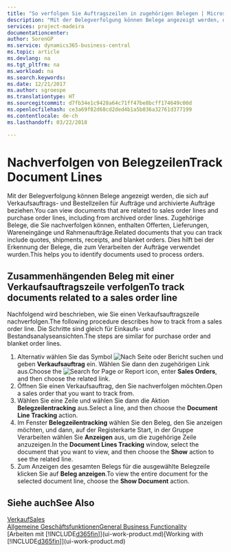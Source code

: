 ```yaml
---
title: "So verfolgen Sie Auftragszeilen in zugehörigen Belegen | Microsoft Docs"
description: "Mit der Belegverfolgung können Belege angezeigt werden, die sich auf Verkaufsauftrags- und Bestellzeilen für Aufträge und archivierte Aufträge beziehen. Zugehörige Belege, die Sie nachverfolgen können, enthalten Offerten, Lieferungen, Wareneingänge und Rahmenaufträge. Dies hilft bei der Erkennung der Belege, die zum Verarbeiten der Aufträge verwendet wurden."
services: project-madeira
documentationcenter: 
author: SorenGP
ms.service: dynamics365-business-central
ms.topic: article
ms.devlang: na
ms.tgt_pltfrm: na
ms.workload: na
ms.search.keywords: 
ms.date: 12/21/2017
ms.author: sgroespe
ms.translationtype: HT
ms.sourcegitcommit: d7fb34e1c9428a64c71ff47be8bcff174649c00d
ms.openlocfilehash: ce3a69f82d68cd2ded4b1a5b036a32761d377199
ms.contentlocale: de-ch
ms.lasthandoff: 03/22/2018

---
```

# <a name="track-document-lines"></a><span data-ttu-id="4b0a2-105">Nachverfolgen von Belegzeilen</span><span class="sxs-lookup"><span data-stu-id="4b0a2-105">Track Document Lines</span></span>
<span data-ttu-id="4b0a2-106">Mit der Belegverfolgung können Belege angezeigt werden, die sich auf Verkaufsauftrags- und Bestellzeilen für Aufträge und archivierte Aufträge beziehen.</span><span class="sxs-lookup"><span data-stu-id="4b0a2-106">You can view documents that are related to sales order lines and purchase order lines, including from archived order lines.</span></span> <span data-ttu-id="4b0a2-107">Zugehörige Belege, die Sie nachverfolgen können, enthalten Offerten, Lieferungen, Wareneingänge und Rahmenaufträge.</span><span class="sxs-lookup"><span data-stu-id="4b0a2-107">Related documents that you can track include quotes, shipments, receipts, and blanket orders.</span></span> <span data-ttu-id="4b0a2-108">Dies hilft bei der Erkennung der Belege, die zum Verarbeiten der Aufträge verwendet wurden.</span><span class="sxs-lookup"><span data-stu-id="4b0a2-108">This helps you to identify documents used to process orders.</span></span>  

## <a name="to-track-documents-related-to-a-sales-order-line"></a><span data-ttu-id="4b0a2-109">Zusammenhängenden Beleg mit einer Verkaufsauftragszeile verfolgen</span><span class="sxs-lookup"><span data-stu-id="4b0a2-109">To track documents related to a sales order line</span></span>
<span data-ttu-id="4b0a2-110">Nachfolgend wird beschrieben, wie Sie einen Verkaufsauftragszeile nachverfolgen.</span><span class="sxs-lookup"><span data-stu-id="4b0a2-110">The following procedure describes how to track from a sales order line.</span></span> <span data-ttu-id="4b0a2-111">Die Schritte sind gleich für Einkaufs- und Bestandsanalyseansichten.</span><span class="sxs-lookup"><span data-stu-id="4b0a2-111">The steps are similar for purchase order and blanket order lines.</span></span>

1.  <span data-ttu-id="4b0a2-112">Alternativ wählen Sie das Symbol ![Nach Seite oder Bericht suchen](media/ui-search/search_small.png "Nach Seite oder Bericht suchen") und geben **Verkaufsauftrag** ein. Wählen Sie dann den zugehörigen Link aus.</span><span class="sxs-lookup"><span data-stu-id="4b0a2-112">Choose the ![Search for Page or Report](media/ui-search/search_small.png "Search for Page or Report icon") icon, enter **Sales Orders**, and then choose the related link.</span></span>  
2.  <span data-ttu-id="4b0a2-113">Öffnen Sie einen Verkaufsauftrag, den Sie nachverfolgen möchten.</span><span class="sxs-lookup"><span data-stu-id="4b0a2-113">Open a sales order that you want to track from.</span></span>  
3.  <span data-ttu-id="4b0a2-114">Wählen Sie eine Zeile und wählen Sie dann die Aktion **Belegzeilentracking** aus.</span><span class="sxs-lookup"><span data-stu-id="4b0a2-114">Select a line, and then choose the **Document Line Tracking** action.</span></span>
4. <span data-ttu-id="4b0a2-115">Im Fenster **Belegzeilentracking** wählen Sie den Beleg, den Sie anzeigen möchten, und dann, auf der Registerkarte Start, in der Gruppe Verarbeiten wählen Sie **Anzeigen** aus, um die zugehörige Zeile anzuzeigen.</span><span class="sxs-lookup"><span data-stu-id="4b0a2-115">In the **Document Lines Tracking** window, select the document that you want to view, and then choose the **Show** action to see the related line.</span></span>
5. <span data-ttu-id="4b0a2-116">Zum Anzeigen des gesamten Belegs für die ausgewählte Belegzeile klicken Sie auf **Beleg anzeigen**.</span><span class="sxs-lookup"><span data-stu-id="4b0a2-116">To view the entire document for the selected document line, choose the **Show Document** action.</span></span>

## <a name="see-also"></a><span data-ttu-id="4b0a2-117">Siehe auch</span><span class="sxs-lookup"><span data-stu-id="4b0a2-117">See Also</span></span>
[<span data-ttu-id="4b0a2-118">Verkauf</span><span class="sxs-lookup"><span data-stu-id="4b0a2-118">Sales</span></span>](sales-manage-sales.md)  
[<span data-ttu-id="4b0a2-119">Allgemeine Geschäftsfunktionen</span><span class="sxs-lookup"><span data-stu-id="4b0a2-119">General Business Functionality</span></span>](ui-across-business-areas.md)  
<span data-ttu-id="4b0a2-120">[Arbeiten mit [!INCLUDE[d365fin](includes/d365fin_md.md)]](ui-work-product.md)</span><span class="sxs-lookup"><span data-stu-id="4b0a2-120">[Working with [!INCLUDE[d365fin](includes/d365fin_md.md)]](ui-work-product.md)</span></span>

